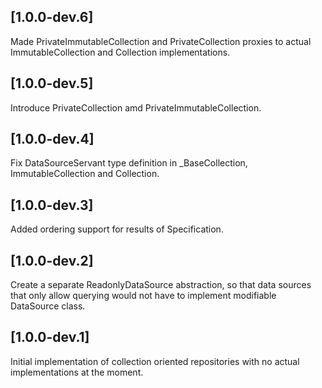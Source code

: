 ## [1.0.0-dev.6]
Made PrivateImmutableCollection and PrivateCollection proxies to actual
ImmutableCollection and Collection implementations.

## [1.0.0-dev.5]
Introduce PrivateCollection amd PrivateImmutableCollection.

## [1.0.0-dev.4]
Fix DataSourceServant type definition in _BaseCollection, 
ImmutableCollection and Collection.

## [1.0.0-dev.3]
Added ordering support for results of Specification.

## [1.0.0-dev.2]
Create a separate ReadonlyDataSource abstraction, so that data sources
that only allow querying would not have to implement modifiable 
DataSource class.

## [1.0.0-dev.1]
Initial implementation of collection oriented repositories with no
actual implementations at the moment.